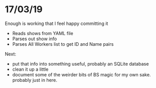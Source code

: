 # 17/03/19
Enough is working that I feel happy committing it
- Reads shows from YAML file
- Parses out show info
- Parses All Workers list to get ID and Name pairs

Next:
- put that info into something useful, probably an SQLite database
- clean it up a little
- document some of the weirder bits of BS magic for my own sake. probably just in here. 
